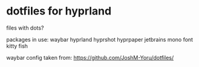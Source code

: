 # dotfiles for hyprland
files with dots?



packages in use:
waybar hyprland hyprshot hyprpaper jetbrains mono font kitty fish

waybar config taken from: https://github.com/JoshM-Yoru/dotfiles/

